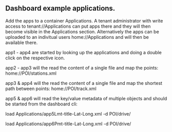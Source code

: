 ## Dashboard example applications.
Add the apps to a container Applications.
A tenant administrator with write access to tenant://Applications can put apps there and they will then become visible in the Applications section.
Alternatively the apps can be uploaded to an indivitual users home://Applications and will then be available there.

app1 - app4 are started by looking up the applications and doing a double click on the respective icon.

app2 - app3 will the read the content of a single file and map the points:
home://POI/stations.xml

app3 & app4 will the read the content of a single file and map the shortest path between points:
home://POI/track.xml

app5 & app6 will read the key/value metadata of multiple objects and should be started from the dashboard cli:

load Applications/app5Lmt-title-Lat-Long.xml -d POI/drive/

load Applications/app6Pmt-title-Lat-Long.xml -d POI/drive/
